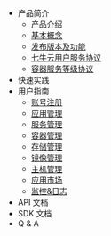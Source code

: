 * 产品简介
  * [产品介绍](introduction/product-introduction.md)
  * [基本概念](introduction/basic-concepts.md)
  * [发布版本及功能](introduction/changelog.md)
  * [七牛云用户服务协议](introduction/conditions-of-use.md)
  * [容器服务等级协议](introduction/kirk-sla.md)
* 快速实践
* 用户指南
  * [账号注册](user-guide/registry.md)
  * [应用管理](user-guide/app.md)
  * [服务管理](user-guide/service.md)
  * [容器管理](user-guide/container.md)
  * [存储管理](user-guide/storage.md)
  * [镜像管理](user-guide/image.md)
  * [主机管理](user-guide/node.md)
  * [应用市场](user-guide/app-store.md)
  * [监控&日志](user-guide/log-and-monitor.md)
* API 文档
* SDK 文档
* Q & A
